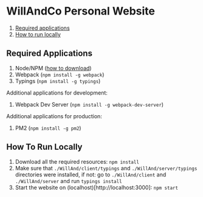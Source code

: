 # WillAndCo Personal Website

1. [Required applications](#required-applications)
1. [How to run locally](#how-to-run-locally)

## Required Applications

1. Node/NPM ([how to download](https://nodejs.org/en/download/package-manager/))
1. Webpack (`npm install -g webpack`)
1. Typings (`npm install -g typings`)

Additional applications for development:

1. Webpack Dev Server (`npm install -g webpack-dev-server`)

Additional applications for production:

1. PM2 (`npm install -g pm2`)

## How To Run Locally

1. Download all the required resources: `npm install`
1. Make sure that `./WillAnd/client/typings` and `./WillAnd/server/typings` directories were installed, if not: go to `./WillAnd/client` and `./WillAnd/server` and run `typings install`
1. Start the website on (localhost)[http://localhost:3000]: `npm start`
